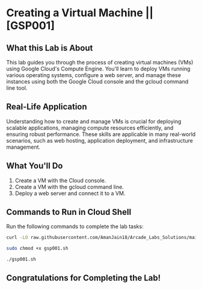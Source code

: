 # Creating a Virtual Machine || [GSP001]

## What this Lab is About
This lab guides you through the process of creating virtual machines (VMs) using Google Cloud's Compute Engine. You'll learn to deploy VMs running various operating systems, configure a web server, and manage these instances using both the Google Cloud console and the gcloud command line tool.

## Real-Life Application
Understanding how to create and manage VMs is crucial for deploying scalable applications, managing compute resources efficiently, and ensuring robust performance. These skills are applicable in many real-world scenarios, such as web hosting, application deployment, and infrastructure management.

## What You'll Do
1. Create a VM with the Cloud console.
2. Create a VM with the gcloud command line.
3. Deploy a web server and connect it to a VM.

## Commands to Run in Cloud Shell
Run the following commands to complete the lab tasks:

```bash
curl -LO raw.githubusercontent.com/AmanJain18/Arcade_Labs_Solutions/main/Creating%20a%20Virtual%20Machine/gsp001.sh

sudo chmod +x gsp001.sh

./gsp001.sh
```

## Congratulations for Completing the Lab!